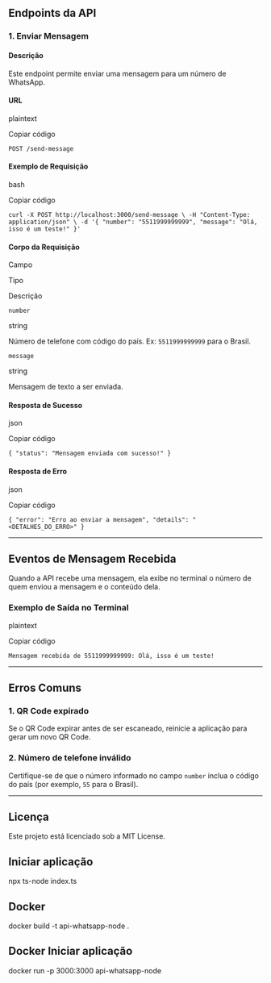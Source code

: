 
## **Endpoints da API**

### **1. Enviar Mensagem**

#### **Descrição**

Este endpoint permite enviar uma mensagem para um número de WhatsApp.

#### **URL**

plaintext

Copiar código

`POST /send-message` 

#### **Exemplo de Requisição**

bash

Copiar código

`curl -X POST http://localhost:3000/send-message \
     -H "Content-Type: application/json" \
     -d '{
           "number": "5511999999999",
           "message": "Olá, isso é um teste!"
         }'` 

#### **Corpo da Requisição**

Campo

Tipo

Descrição

`number`

string

Número de telefone com código do país. Ex: `5511999999999` para o Brasil.

`message`

string

Mensagem de texto a ser enviada.

#### **Resposta de Sucesso**

json

Copiar código

`{
  "status": "Mensagem enviada com sucesso!"
}` 

#### **Resposta de Erro**

json

Copiar código

`{
  "error": "Erro ao enviar a mensagem",
  "details": "<DETALHES_DO_ERRO>"
}` 

----------

## **Eventos de Mensagem Recebida**

Quando a API recebe uma mensagem, ela exibe no terminal o número de quem enviou a mensagem e o conteúdo dela.

### **Exemplo de Saída no Terminal**

plaintext

Copiar código

`Mensagem recebida de 5511999999999: Olá, isso é um teste!` 

----------

## **Erros Comuns**

### **1. QR Code expirado**

Se o QR Code expirar antes de ser escaneado, reinicie a aplicação para gerar um novo QR Code.

### **2. Número de telefone inválido**

Certifique-se de que o número informado no campo `number` inclua o código do país (por exemplo, `55` para o Brasil).

----------

## **Licença**

Este projeto está licenciado sob a MIT License.


## Iniciar aplicação 

npx ts-node index.ts

## Docker

docker build -t api-whatsapp-node .

## Docker Iniciar aplicação

docker run -p 3000:3000 api-whatsapp-node

